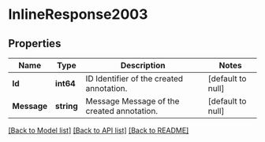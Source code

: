 # InlineResponse2003

## Properties
Name | Type | Description | Notes
------------ | ------------- | ------------- | -------------
**Id** | **int64** | ID Identifier of the created annotation. | [default to null]
**Message** | **string** | Message Message of the created annotation. | [default to null]

[[Back to Model list]](../README.md#documentation-for-models) [[Back to API list]](../README.md#documentation-for-api-endpoints) [[Back to README]](../README.md)


